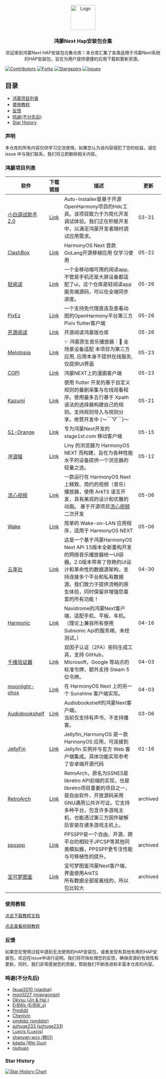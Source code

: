 <!-- PROJECT LOGO -->
<br />

<p align="center">
  <a href="https://github.com/Zitann/HarmonyOS-Haps">
    <img src="https://www.harmonyos.com/resource/image/release2/home/harmonyOS_logo.png" alt="Logo" height="80">
  </a>

  <h3 align="center">鸿蒙Next Hap安装包合集</h3>
  <p align="center">
    欢迎来到鸿蒙Next HAP安装包合集仓库！本仓库汇集了各类适用于鸿蒙Next系统的HAP安装包，旨在为用户提供便捷的应用下载和更新资源。
  </p>

</p>

<!-- PROJECT SHIELDS -->

[![Contributors][contributors-shield]][contributors-url]
[![Forks][forks-shield]][forks-url]
[![Stargazers][stars-shield]][stars-url]
[![Issues][issues-shield]][issues-url]

## 目录
- [鸿蒙项目列表](#鸿蒙项目列表)
- [使用教程](#使用教程)
- [反馈](#反馈)
- [鸣谢(不分先后)](#鸣谢不分先后)
- [Star History](#star-history)

### 声明

本仓库的所有内容仅供学习交流使用。如果您认为该内容侵犯了您的权益，请在 issue 中与我们联系，我们将立即删除相关内容。

### 鸿蒙项目列表

| 软件     | 下载链接            | 描述                                                         | 更新                                                 |
| ------------------- | ------------------------------------------------------------ | ------------------------------------------------------------ | ------------------------------------------------------------ |
| [小白调试助手2.0](https://github.com/likuai2010/auto-installer) | [Link](https://github.com/likuai2010/auto-installer/releases/tag/2.0.0) | Auto-Installer是基于开源OpenHarmony项目的Hdc工具。该项目致力于为简化开发调试体验。我们正在积极开发中，以满足鸿蒙开发者随时调试应用需求。 | 03-31 |
| [ClashBox](https://github.com/xiaobaigroup/hapapp) | [Link](https://github.com/xiaobaigroup/hapapp/releases) | HarmonyOS Next 首款GoLang开源移植应用 仅学习使用 | 05-22|
| [轻阅读](https://github.com/autobcb/read) | [Link](https://github.com/autobcb/read/releases) | 一个全移动端可用的阅读app,不管是手机还是大屏设备都适配了ui，这个仓库是轻阅读app服务端源码，可以在全端同步进度。 | 05-26 |
| [PixEz](https://github.com/bgli100/pixez-flutter-ohos) | [Link](https://github.com/bgli100/pixez-flutter-ohos/releases) | 一个支持免代理直连及查看动图的OpenHarmony平台第三方Pixiv flutter客户端 | 05-26 |
| [开源阅读](https://github.com/mgz0227/legado-Harmony) | [Link](https://github.com/mgz0227/legado-Harmony/releases) | 开源阅读鸿蒙版仓库 | 05-26 |
| [Melotopia](https://github.com/Chenlvin/Melotopia-HMOS) | [Link](https://github.com/Chenlvin/Melotopia-HMOS/releases) | ✨ 鸿蒙原生音乐播放器｜🚀 全场景设备适配 本项目为第三方应用, 应用本身不提供在线服务, 仅提供UI界面 | 05-23 |
| [COPI](https://github.com/niuhuan/copi-ohos) | [Link](https://github.com/niuhuan/copi-ohos/releases) | 鸿蒙NEXT上的漫画客户端 | 05-23 |
| [Kazumi](https://github.com/ErBWs/Kazumi) | [Link](https://github.com/ErBWs/Kazumi/releases) | 使用 flutter 开发的基于自定义规则的番剧采集与在线观看程序。使用最多五行基于 Xpath 语法的选择器构建自己的规则。支持规则导入与规则分享。绝赞开发中 (～￣▽￣)～ | 05-21 |
| [S1-Orange](https://github.com/wly5556/S1-Orange) | [Link](https://github.com/wly5556/S1-Orange/releases/) | 专为鸿蒙Next开发的 stage1st.com 移动客户端 | 05-15 |
| [冲浪喵](https://github.com/awaLiny2333/LinysBrowser_NEXT) | [Link](https://github.com/awaLiny2333/LinysBrowser_NEXT/releases) | Liny 的浏览器为 HarmonyOS NEXT 而构建，旨在为各种性能水平的设备提供一个浏览器的轻量之选。 | 05-12 |
| [流心视频](https://github.com/Yebingiscn/SweetVideo) | [Link](https://github.com/Yebingiscn/SweetVideo/releases) | 一款运行在 HarmonyOS Next 上精致、简约的视频（音乐）播放器，使用 ArkTS 语言开发，具有美观的设计和优雅的动画。 基于开源项目[流心视频](https://gitee.com/lqsxy/sweetvideo/tree/master)二次开发 | 05-06 |
| [Wake](https://github.com/azhuge233/Wake-HarmonyOS) | [Link](https://github.com/azhuge233/Wake-HarmonyOS/releases) | 简单的 Wake-on-LAN 应用程序，适用于 HarmonyOS NEXT | 05-06 |
| [云享社](https://github.com/Edge-Music/Core) | [Link](https://github.com/Edge-Music/Core/releases) | 这是一个基于鸿蒙HarmonyOS Next API 15版本全新重构开发的网络音乐播放器统一UI容器。2.0版本带来了惊艳的UI设计和革命性的数据源架构，支持连接多个平台和私有数据源。我们致力于提供流畅的原生体验，同时保留并增强您喜爱的所有功能！ | 04-30 |
| [Harmonic](https://github.com/shanyan-wcx/Harmonic) | [Link](https://github.com/shanyan-wcx/Harmonic/releases) | Navidrome的鸿蒙Next客户端，适配手机、平板、车机。<br />（理论上兼容所有使用Subsonic Api的服务端，未经测试。） | 04-16 |
| [千维验证器](https://github.com/kdada/Authenticator) | [Link](https://github.com/kdada/Authenticator/releases) | 双因子认证（2FA）密码生成工具，支持 GitHub，Microsoft，Google 等站点的标准令牌，额外支持 Steam 5 位令牌。 | 04-03 |
| [moonlight-ohos](https://gitee.com/smdsbz/moonlight-ohos) | [Link](https://gitee.com/smdsbz/moonlight-ohos/releases) | 在 HarmonyOS Next 上的另一个 Sunshine 客户端实现。 | 04-03 |
| [Audiobookshelf](https://github.com/shanyan-wcx/Audiobookshelf-HarmonyOS) | [Link](https://github.com/shanyan-wcx/Audiobookshelf-HarmonyOS/releases) | Audiobookshelf的鸿蒙Next客户端。<br/>当前仅支持有声书，不支持播客。 | 03-06 |
| [JellyFin](https://github.com/chashaochang/JellyFin_HarmonyOS) | [Link](https://github.com/chashaochang/JellyFin_HarmonyOS/releases) | Jellyfin_HarmonyOS 是一款 HarmonyOS 应用，可连接到 Jellyfin 实例并与官方 Web 客户端集成。具体功能实现参考了安卓端开源代码 | 01-16 |
| [RetroArch](https://github.com/likuai2010/auto-installer/releases) | [Link](https://github.com/likuai2010/auto-installer/releases/download/0.0.0/RetroArch-default-unsigned.hap) | RetroArch，原名为SSNES是libretro API前端的实现，也是libretro项目重要的项目之一，是自由软件，开放源码采用GNU通用公共许可证。它支持多种平台，包含许多游戏主机，也能透过第三方固件破解后安装在诸多游戏主机上。 | archived |
| [ppsspp](https://github.com/likuai2010/auto-installer/releases) | [Link](https://github.com/likuai2010/auto-installer/releases/download/0.0.0/ppsspp-default-unsigned.hap) | PPSSPP是一个自由、开源、跨平台的相较于JPCSP等其他同类模拟器，PPSSPP更专注性能与可移植性的提升。 | archived |
| [宝可梦图鉴](https://github.com/Luxcis/Pokedex_Next) | [Link](https://github.com/Luxcis/Pokedex_Next/releases) | 宝可梦图鉴鸿蒙Next客户端，界面使用ArkTS<br />所有数据全部是离线的，所以包比较大 | archived |

### 使用教程

[点击下载教程文档](https://github.com/Zitann/HarmonyOS-Haps/raw/refs/heads/main/assets/guide.pdf)

[点击查看视频教程](https://www.bilibili.com/video/BV1hkZ7YnEMd/)


### 反馈

如果您在使用过程中遇到无法使用的HAP安装包，或者发现有其他有用的HAP安装包，欢迎在issue中进行说明。我们将尽快处理您的反馈，确保资源的有效性和更新。同时，我们非常感谢您的贡献，帮助我们不断改进和丰富本仓库的内容。

### 鸣谢(不分先后)


- [likuai2010 (xiaobai)](https://github.com/likuai2010)
- [mgz0227 (miaogongzi)](https://github.com/mgz0227)
- [Okysu (Jin & Hai.)](https://github.com/Okysu)
- [ErBWs (ErBW_s)](https://github.com/ErBWs)
- [Predidit](https://github.com/Predidit)
- [Chenlvin](https://github.com/Chenlvin/)
- [smdsbz (smdsbz)](https://gitee.com/smdsbz)
- [azhuge233 (azhuge233)](https://github.com/azhuge233)
- [Luxcis (Luxcis)](https://github.com/Luxcis)
- [shanyan-wcx (嬗衍)](https://github.com/shanyan-wcx)
- [kdada (Wei Guo)](https://github.com/kdada)
- [niuhuan](https://github.com/niuhuan)

### Star History

[![Star History Chart](https://api.star-history.com/svg?repos=Zitann/HarmonyOS-Haps&type=Date)](https://star-history.com/#Zitann/HarmonyOS-Haps&Date)

<!-- links -->

[your-project-path]:Zitann/HarmonyOS-Haps
[contributors-shield]: https://img.shields.io/github/contributors/Zitann/HarmonyOS-Haps.svg?style=flat-square
[contributors-url]: https://github.com/Zitann/HarmonyOS-Haps/graphs/contributors
[forks-shield]: https://img.shields.io/github/forks/Zitann/HarmonyOS-Haps.svg?style=flat-square
[forks-url]: https://github.com/Zitann/HarmonyOS-Haps/network/members
[stars-shield]: https://img.shields.io/github/stars/Zitann/HarmonyOS-Haps.svg?style=flat-square
[stars-url]: https://github.com/Zitann/HarmonyOS-Haps/stargazers
[issues-shield]: https://img.shields.io/github/issues/Zitann/HarmonyOS-Haps.svg?style=flat-square
[issues-url]: https://img.shields.io/github/issues/Zitann/HarmonyOS-Haps.svg
